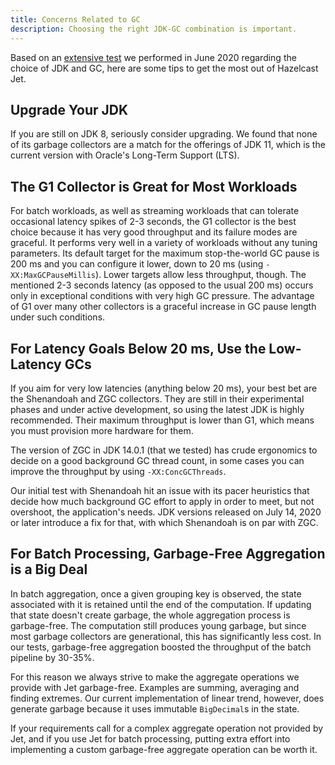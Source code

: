 ```yaml
---
title: Concerns Related to GC
description: Choosing the right JDK-GC combination is important.
---
```


Based on an [extensive test](/blog/2020/06/09/jdk-gc-benchmarks-part1)
we performed in June 2020 regarding the choice of JDK and GC, here are
some tips to get the most out of Hazelcast Jet.

## Upgrade Your JDK

If you are still on JDK 8, seriously consider upgrading. We found that
none of its garbage collectors are a match for the offerings of JDK 11,
which is the current version with Oracle's Long-Term Support (LTS).

## The G1 Collector is Great for Most Workloads

For batch workloads, as well as streaming workloads that can tolerate
occasional latency spikes of 2-3 seconds, the G1 collector is the best
choice because it has very good throughput and its failure modes are
graceful. It performs very well in a variety of workloads without any
tuning parameters. Its default target for the maximum stop-the-world GC
pause is 200 ms and you can configure it lower, down to 20 ms (using
`-XX:MaxGCPauseMillis`). Lower targets allow less throughput, though.
The mentioned 2-3 seconds latency (as opposed to the usual 200 ms)
occurs only in exceptional conditions with very high GC pressure. The
advantage of G1 over many other collectors is a graceful increase in
GC pause length under such conditions.

## For Latency Goals Below 20 ms, Use the Low-Latency GCs

If you aim for very low latencies (anything below 20 ms), your best bet
are the Shenandoah and ZGC collectors. They are still in their
experimental phases and under active development, so using the latest
JDK is highly recommended. Their maximum throughput is lower than G1,
which means you must provision more hardware for them.

The version of ZGC in JDK 14.0.1 (that we tested) has crude ergonomics
to decide on a good background GC thread count, in some cases you can
improve the throughput by using `-XX:ConcGCThreads`.

Our initial test with Shenandoah hit an issue with its pacer heuristics
that decide how much background GC effort to apply in order to meet, but
not overshoot, the application's needs. JDK versions released on July
14, 2020 or later introduce a fix for that, with which Shenandoah is on
par with ZGC.

## For Batch Processing, Garbage-Free Aggregation is a Big Deal

In batch aggregation, once a given grouping key is observed, the state
associated with it is retained until the end of the computation. If
updating that state doesn't create garbage, the whole aggregation
process is garbage-free. The computation still produces young garbage,
but since most garbage collectors are generational, this has
significantly less cost. In our tests, garbage-free aggregation boosted
the throughput of the batch pipeline by 30-35%.

For this reason we always strive to make the aggregate operations we
provide with Jet garbage-free. Examples are summing, averaging and
finding extremes. Our current implementation of linear trend, however,
does generate garbage because it uses immutable `BigDecimal`s in the
state.

If your requirements call for a complex aggregate operation not provided
by Jet, and if you use Jet for batch processing, putting extra effort
into implementing a custom garbage-free aggregate operation can be
worth it.
